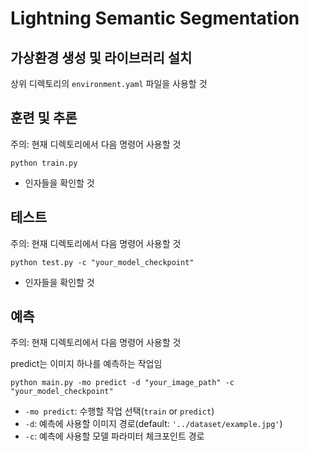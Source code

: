 # Lightning Semantic Segmentation

## 가상환경 생성 및 라이브러리 설치
상위 디렉토리의 `environment.yaml` 파일을 사용할 것

## 훈련 및 추론
주의: 현재 디렉토리에서 다음 명령어 사용할 것
```shell
python train.py
```
- 인자들을 확인할 것

## 테스트
주의: 현재 디렉토리에서 다음 명령어 사용할 것
```shell
python test.py -c "your_model_checkpoint"
```
- 인자들을 확인할 것

## 예측
주의: 현재 디렉토리에서 다음 명령어 사용할 것

predict는 이미지 하나를 예측하는 작업임
```shell
python main.py -mo predict -d "your_image_path" -c "your_model_checkpoint"
```
- `-mo predict`: 수행할 작업 선택(`train` or `predict`) 
- `-d`: 예측에 사용할 이미지 경로(default: `'../dataset/example.jpg'`)
- `-c`: 예측에 사용할 모델 파라미터 체크포인트 경로